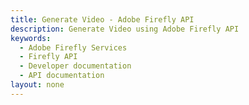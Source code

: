 ```yaml
---
title: Generate Video - Adobe Firefly API
description: Generate Video using Adobe Firefly API
keywords:
  - Adobe Firefly Services
  - Firefly API
  - Developer documentation
  - API documentation
layout: none
---
```


<RedoclyAPIBlock src="/firefly-services/docs/generate_video_api.json" width="600px" disableSidebar scrollYOffset={64} generateCodeSamples="languages: [{lang: 'curl'}]" />

